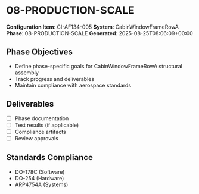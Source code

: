 # 08-PRODUCTION-SCALE

**Configuration Item**: CI-AF134-005
**System**: CabinWindowFrameRowA
**Phase**: 08-PRODUCTION-SCALE
**Generated**: 2025-08-25T08:06:09+00:00

## Phase Objectives
- Define phase-specific goals for CabinWindowFrameRowA structural assembly
- Track progress and deliverables
- Maintain compliance with aerospace standards

## Deliverables
- [ ] Phase documentation
- [ ] Test results (if applicable)
- [ ] Compliance artifacts
- [ ] Review approvals

## Standards Compliance
- DO-178C (Software)
- DO-254 (Hardware)
- ARP4754A (Systems)

